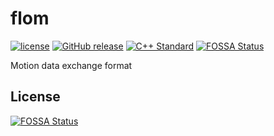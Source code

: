 # flom

[![license](https://img.shields.io/github/license/DeepL2/flom.svg?style=flat-square)](COPYING)
[![GitHub release](https://img.shields.io/github/release/DeepL2/flom.svg?style=flat-square)](https://github.com/DeepL2/flom/releases)
[![C++ Standard](https://img.shields.io/badge/C%2B%2B-17-brightgreen.svg?style=flat-square)](https://isocpp.org/wiki/faq/cpp17)
[![FOSSA Status](https://app.fossa.io/api/projects/git%2Bgithub.com%2FDeepL2%2Fflom.svg?type=shield)](https://app.fossa.io/projects/git%2Bgithub.com%2FDeepL2%2Fflom?ref=badge_shield)

Motion data exchange format


## License
[![FOSSA Status](https://app.fossa.io/api/projects/git%2Bgithub.com%2FDeepL2%2Fflom.svg?type=large)](https://app.fossa.io/projects/git%2Bgithub.com%2FDeepL2%2Fflom?ref=badge_large)